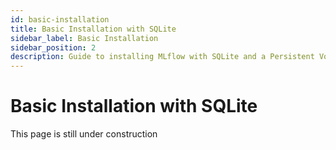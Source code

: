 ```yaml
---
id: basic-installation
title: Basic Installation with SQLite
sidebar_label: Basic Installation
sidebar_position: 2
description: Guide to installing MLflow with SQLite and a Persistent Volume Claim (PVC) on Kubernetes using the community-maintained Helm chart.
---
```


# Basic Installation with SQLite

This page is still under construction
